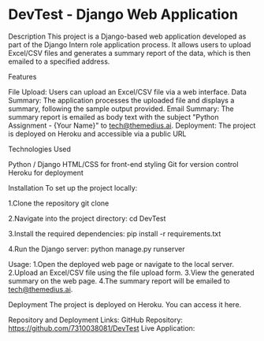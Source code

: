 # DevTest - Django Web Application
Description
This project is a Django-based web application developed as part of the Django Intern role application process. It allows users to upload Excel/CSV files and generates a summary report of the data, which is then emailed to a specified address.

Features

File Upload: Users can upload an Excel/CSV file via a web interface.
Data Summary: The application processes the uploaded file and displays a summary, following the sample output provided.
Email Summary: The summary report is emailed as body text with the subject "Python Assignment - {Your Name}" to tech@themedius.ai.
Deployment: The project is deployed on Heroku and accessible via a public URL

Technologies Used

Python / Django
HTML/CSS for front-end styling
Git for version control
Heroku for deployment

Installation
To set up the project locally:

1.Clone the repository
git clone <repository-url>

2.Navigate into the project directory:
cd DevTest

3.Install the required dependencies:
pip install -r requirements.txt

4.Run the Django server:
python manage.py runserver

Usage:
1.Open the deployed web page or navigate to the local server.
2.Upload an Excel/CSV file using the file upload form.
3.View the generated summary on the web page.
4.The summary report will be emailed to tech@themedius.ai.

Deployment
The project is deployed on Heroku. You can access it here.

Repository and Deployment Links:
GitHub Repository: https://github.com/7310038081/DevTest
Live Application: 

